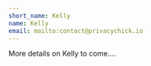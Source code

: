 ```yaml
---
short_name: Kelly
name: Kelly
email: mailto:contact@privacychick.io
---
```


More details on Kelly to come....
